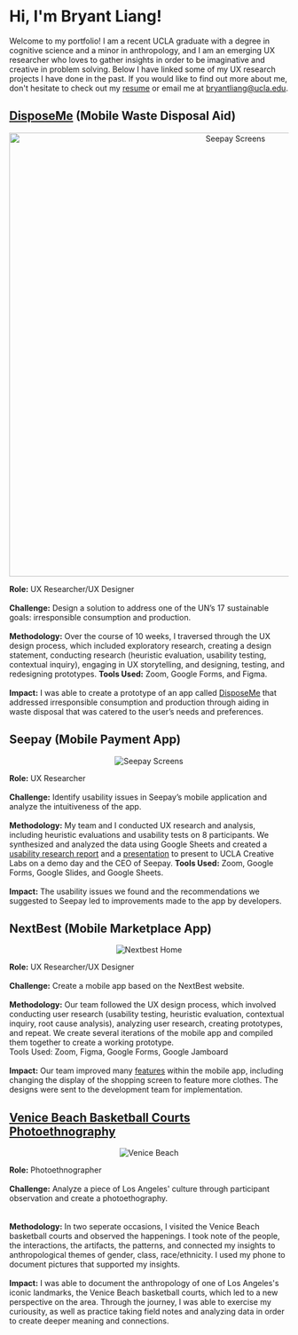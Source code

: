 # Hi, I'm Bryant Liang!

<!-- 
<p align="center">
  <img width="300px" src="https://user-images.githubusercontent.com/79380837/206579489-8d5c1fdc-cf69-4482-b45f-f02ea8c8965e.jpeg" alt="headshot">
</p>
-->

Welcome to my portfolio! I am a recent UCLA graduate with a degree in cognitive science and a minor in anthropology, and I am an emerging UX researcher who loves to gather insights in order to be imaginative and creative in problem solving. Below I have linked some of my UX research projects I have done in the past. If you would like to find out more about me, don't hesitate to check out my [resume](https://drive.google.com/drive/u/1/my-drive) or email me at bryantliang@ucla.edu. 

<!-- 
Useful Links
1. Basic Github Markdown: https://docs.github.com/en/get-started/writing-on-github/getting-started-with-writing-and-formatting-on-github/basic-writing-and-formatting-syntax
2. DH 110 Github Web Documentation (turning it into index.html): https://docs.google.com/document/d/1vpEVgwfK1LEzB7UEqBU0UpTRvDqYNHJKQGJXOTFqaYU/edit
3. DH 110 Responsive/Bootstrap Tutorial (making it nice): https://docs.google.com/document/d/1CyYUvt42pAI6hiE1CmHUlvB4nJ4RwENeRrh5m_W42jI/edit
-->

## [DisposeMe](https://github.com/brygoesmoo/DH110/tree/main/Portfolio) (Mobile Waste Disposal Aid)
<p align="center">
  <img width="800px" src="https://user-images.githubusercontent.com/79380837/206577164-4c33b189-0411-4ec0-ae20-eaffe3d21ada.png" alt="Seepay Screens">
</p>

**Role:** UX Researcher/UX Designer
<br><br> **Challenge:** Design a solution to address one of the UN’s 17 sustainable goals: irresponsible consumption and production. 
<br><br> **Methodology:** Over the course of 10 weeks, I traversed through the UX design process, which included exploratory research, creating a design statement, conducting research (heuristic evaluation, usability testing, contextual inquiry), engaging in UX storytelling, and designing, testing, and redesigning prototypes. **Tools Used:** Zoom, Google Forms, and Figma. 
<br><br> **Impact:** I was able to create a prototype of an app called [DisposeMe](https://github.com/brygoesmoo/DH110/tree/main/Portfolio) that addressed irresponsible consumption and production through aiding in waste disposal that was catered to the user’s needs and preferences. 

## Seepay (Mobile Payment App)
<p align="center">
  <img src="https://user-images.githubusercontent.com/79380837/206574239-dc6c5d44-8819-463c-8fc1-8b5509ed941d.png" alt="Seepay Screens">
</p>

**Role:** UX Researcher
<br><br> **Challenge:** Identify usability issues in Seepay’s mobile application and analyze the intuitiveness of the app. 
<br><br> **Methodology:**  My team and I conducted UX research and analysis, including heuristic evaluations and usability tests on 8 participants. We synthesized and analyzed the data using Google Sheets and created a [usability research report](https://drive.google.com/file/d/1rKBLxrFM66W1Xq9ECBqj0PpdzZ-j2HBB/view?usp=sharing) and a [presentation](https://drive.google.com/file/d/1ub9fs-LU3hb_aM4atjm28EgqUDebTloO/view?usp=sharing) to present to UCLA Creative Labs on a demo day and the CEO of Seepay. **Tools Used:** Zoom, Google Forms, Google Slides, and Google Sheets.
<br><br> **Impact:** The usability issues we found and the recommendations we suggested to Seepay led to improvements made to the app by developers. 


## NextBest (Mobile Marketplace App)
<p align="center">
  <img src="https://user-images.githubusercontent.com/79380837/206575866-5198086c-eb8d-4323-a9b7-5063cb5eb5e0.png" alt="Nextbest Home">
</p>

**Role:** UX Researcher/UX Designer
<br><br> **Challenge:** Create a mobile app based on the NextBest website.
<br><br> **Methodology:** Our team followed the UX design process, which involved conducting user research (usability testing, heuristic evaluation, contextual inquiry, root cause analysis), analyzing user research, creating prototypes, and repeat. We create several iterations of the mobile app and compiled them together to create a working prototype.  
Tools Used: Zoom, Figma, Google Forms, Google Jamboard
<br><br> **Impact:** Our team improved many [features](https://www.figma.com/file/tEaE90Z5utGdqV2EmIu4OL/Bryant's-NextBest-Prototypes?node-id=0-1) within the mobile app, including changing the display of the shopping screen to feature more clothes. The designs were sent to the development team for implementation.

## [Venice Beach Basketball Courts Photoethnography](https://drive.google.com/file/d/19qPM6PSrm_r9Ntu7r1kbKkxSsi5KBYlD/view?usp=sharing)

<p align="center">
  <img src="https://github.com/BryantLiang/Portfolio/assets/79380837/2b22125c-b891-4999-8f45-ea6fb51701ba" alt="Venice Beach">
</p>

**Role:** Photoethnographer
<br><br> **Challenge:** Analyze a piece of Los Angeles' culture through participant observation and create a photoethography.  
<br><br> **Methodology:** In two seperate occasions, I visited the Venice Beach basketball courts and observed the happenings. I took note of the people, the interactions, the artifacts, the patterns, and connected my insights to anthropological themes of gender, class, race/ethnicity. I used my phone to document pictures that supported my insights. 
<br><br> **Impact:** I was able to document the anthropology of one of Los Angeles's iconic landmarks, the Venice Beach basketball courts, which led to a new perspective on the area. Through the journey, I was able to exercise my curiousity, as well as practice taking field notes and analyzing data in order to create deeper meaning and connections. 
